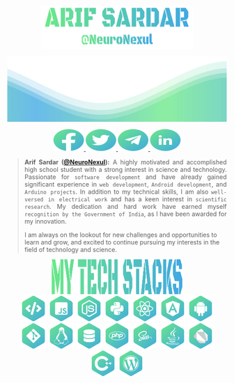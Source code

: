<p align="center">
	<img
		src="./assets/title.svg"
		alt="title"
		width="350"
		height="100"
	/>
</p>

<img
	src="./assets/wave.svg"
	alt="wave"
	width="100%"
	height="150"
/>

<p align="center">
	<a href="https://www.facebook.com/arifsardar.private" target="_blank" rel="noreferrer">
        <img alt="facebook" src="./assets/fb.svg" width="70" height="50" />
    </a>
	<a href="https://www.twitter.com/Code_With_Arif" target="_blank" rel="noreferrer">
		<img alt="twitter" src="./assets/tw.svg" width="70" height="50" />
	</a>
    <a href="https://t.me/CodeWithArif" target="_blank" rel="noreferrer">
        <img alt="telegram" src="./assets/tl.svg" width="70" height="50" />
    </a>
    <a href="https://www.linkedin.com/in/arif-sardar-private/" target="_blank" rel="noreferrer">
        <img alt="linkedin" src="./assets/ln.svg" width="70" height="50" />
    </a>
</p>

<blockquote>
<p align="justify">
<b>Arif Sardar (<a href="https://github.com/NeuroNexul">@NeuroNexul</a>):</b> A highly motivated and accomplished high school student with a strong interest in science and technology. Passionate for <code>software development</code> and have already gained significant experience in <code>web development</code>, <code>Android development</code>, and <code>Arduino projects</code>. In addition to my technical skills, I am also <code>well-versed in electrical work</code> and has a keen interest in <code>scientific research</code>. My dedication and hard work have earned myself <code>recognition by the Government of India</code>, as I have been awarded for my innovation.

I am always on the lookout for new challenges and opportunities to learn and grow, and excited to continue pursuing my interests in the field of technology and science.
</p>
</blockquote>

<div align="center">
	<img height="80" width="300" src="./assets/title2.svg" />
	<br />
	<img height="60" src="./assets/social/1.svg" alt="HTML" title="HTML" />
	<img height="60" src="./assets/social/2.svg" alt="HTML" title="HTML" />
	<img height="60" src="./assets/social/3.svg" alt="HTML" title="HTML" />
	<img height="60" src="./assets/social/4.svg" alt="HTML" title="HTML" />
	<img height="60" src="./assets/social/5.svg" alt="HTML" title="HTML" />
	<img height="60" src="./assets/social/6.svg" alt="HTML" title="HTML" />
	<img height="60" src="./assets/social/7.svg" alt="HTML" title="HTML" />
	<img height="60" src="./assets/social/8.svg" alt="HTML" title="HTML" />
	<img height="60" src="./assets/social/9.svg" alt="HTML" title="HTML" />
	<img height="60" src="./assets/social/10.svg" alt="HTML" title="HTML" />
	<img height="60" src="./assets/social/11.svg" alt="HTML" title="HTML" />
	<img height="60" src="./assets/social/12.svg" alt="HTML" title="HTML" />
	<img height="60" src="./assets/social/13.svg" alt="HTML" title="HTML" />
	<img height="60" src="./assets/social/14.svg" alt="HTML" title="HTML" />
	<img height="60" src="./assets/social/15.svg" alt="HTML" title="HTML" />
	<img height="60" src="./assets/social/16.svg" alt="HTML" title="HTML" />
</div>

<!-- div align="center">
  	<img height="80" width="360" src="./assets/title3.svg" />
	<br />
  	<a href="https://github.com/NeuroNexul" align="center">
		<picture>
  			<source media="(prefers-color-scheme: dark) and (min-height: 600px)" srcset="https://github-readme-stats.vercel.app/api/?username=NeuroNexul&show_icons=true&title_color=ffffff&icon_color=62db9a&text_color=9f9f9f&bg_color=141414&border_color=62db9a&ring_color=62db9a&cache_seconds=7200&include_all_commits=true&count_private=true">
  			<source media="(prefers-color-scheme: light)" srcset="https://github-readme-stats.vercel.app/api/?username=NeuroNexul&show_icons=true&title_color=000000&icon_color=62db9a&text_color=616161&bg_color=f6f8fa&border_color=62db9a&ring_color=62db9a&cache_seconds=7200&include_all_commits=true&count_private=true">
    		<img
				alt=""
				src="https://github-readme-stats.vercel.app/api/?username=NeuroNexul&show_icons=true&title_color=ffffff&icon_color=62db9a&text_color=9f9f9f&bg_color=141414&border_color=62db9a&ring_color=62db9a&cache_seconds=7200&include_all_commits=true&count_private=true"
				max-width="350"
				height="140"
			/>
		</picture>
  	</a>
  	<a href="https://github.com/NeuroNexul" align="center">
		<picture>
  			<source media="(prefers-color-scheme: dark)" srcset="http://github-readme-streak-stats.herokuapp.com?user=NeuroNexul&border_radius=5&mode=weekly&background=141414&stroke=62db9a&ring=62db9a&fire=62db9a&sideLabels=FFFFFF&border=62db9a&currStreakNum=FFFFFF&sideNums=FFFFFF&currStreakLabel=FFFFFF&dates=FFFFFF">
  			<source media="(prefers-color-scheme: light)" srcset="http://github-readme-streak-stats.herokuapp.com?user=NeuroNexul&border_radius=5&mode=weekly&background=f6f8fa&stroke=62db9a&ring=62db9a&fire=62db9a&sideLabels=000000&border=62db9a&currStreakNum=000000&sideNums=000000&currStreakLabel=000000&dates=000000">
    		<img
				alt="readme-streak"
				src="http://github-readme-streak-stats.herokuapp.com?user=NeuroNexul&border_radius=5&mode=weekly&background=141414&stroke=62db9a&ring=62db9a&fire=62db9a&sideLabels=FFFFFF&border=62db9a&currStreakNum=FFFFFF&sideNums=FFFFFF&currStreakLabel=FFFFFF&dates=FFFFFF"
				max-width="350"
				height="140"
			/>
		</picture>
  	</a>
	<a href="https://github.com/NeuroNexul" align="center">
		<picture>
  			<source media="(prefers-color-scheme: dark)" srcset="https://github-readme-activity-graph.cyclic.app/graph?username=NeuroNexul&bg_color=141414&radius=10&line=62db9a&point=62db9a&color=FFFFFF&area_color=62db9a&area=true&hide_border=true">
  			<source media="(prefers-color-scheme: light)" srcset="https://github-readme-activity-graph.cyclic.app/graph?username=NeuroNexul&bg_color=f6f8fa&radius=10&line=62db9a&point=62db9a&color=000000&area_color=62db9a&area=true&hide_border=true">
  			<img
				alt="readme-streak"
				src="https://github-readme-activity-graph.cyclic.app/graph?username=NeuroNexul&bg_color=141414&radius=10&line=62db9a&point=62db9a&color=FFFFFF&area_color=62db9a&area=true&hide_border=true"
	 			width="100%"
			/>
		</picture>
  	</a>
</div-->
